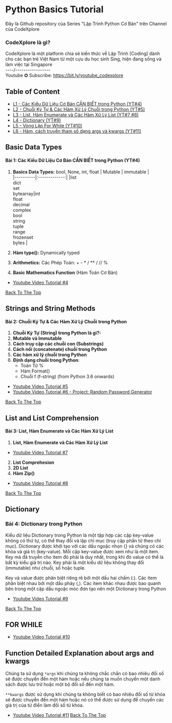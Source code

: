 # Python Basics Tutorial 
Đây là Github repository của Series "Lập Trình Python Cơ Bản" trên Channel của CodeXplore

### CodeXplore là gì?
CodeXplore là một platform chia sẻ kiến thức về Lập Trình [Coding] dành cho các bạn trẻ Việt Nam từ một cựu du học sinh Sing, hiện đang sống và làm việc tại Singapore <br>
----/----------------- <br>
Youtube ✪ Subscribe: https://bit.ly/youtube_codexplore

## Table of Content
- [L1 - Các Kiểu  Dữ Liệu Cơ Bản CẦN BIẾT trong Python (YT#4)](#basic-data-types)
- [L2 - Chuỗi Ký Tự & Các Hàm Xử Lý Chuỗi trong Python (YT#5)](#strings-and-string-methods)
- [L3 - List, Hàm Enumerate và Các Hàm Xử Lý List (YT#7 #8)](#list-and-list-comprehension)
- [L4 - Dictionary (YT#9)](#dictionary)
- [L5 - Vòng Lặp For While (YT#10)](#for-while)
- [L6 - Hàm, cách truyền tham số dạng args và kwargs (YT#11)](#function-detailed-explanation-about-args-and-kwargs)


## Basic Data Types 
#### Bài 1: Các Kiểu  Dữ Liệu Cơ Bản CẦN BIẾT trong Python (YT#4)
1. **Basics Data Types:** bool, None, int, float 
   | Mutable   |      immutable      |  
   |----------|:-------------:|
   |list <br>dict<br>set<br>bytearray|int<br> float<br> decimal<br> complex<br> bool<br> string<br> tuple<br> range<br> frozenset<br> bytes | 

   
2. **Hàm type():** Dynamically typed
3. **Arithmetics:** Các Phép Toán: + - * / ** / // %
4. **Basic Mathematics Function** (Hàm Toán Cơ Bản)




* [Youtube Video Tutorial #4](https://youtu.be/FBfayv31Doo "Các Kiểu Dữ Liệu Cơ Bản CẦN BIẾT trong Python | Lập Trình Python Cơ Bản #4")


[Back To The Top](#table-of-content)

## Strings and String Methods 
#### Bài 2: Chuỗi Ký Tự & Các Hàm Xử Lý Chuỗi trong Python
1. **Chuỗi Ký Tự (String) trong Python là gì?:**
2. **Mutable và Immutable**
3. **Cách truy cập các chuỗi con (Substrings)**
4. **Cách nối (concatenate) chuỗi trong Python**
5. **Các hàm xử lý chuỗi trong Python**
6. **Định dạng chuỗi trong Python**: 
    * Toán Tử %
    * Hàm Format()
    * Chuỗi f (f-string) (from Python 3.6 onwards)
 
* [Youtube Video Tutorial #5](https://youtu.be/H68p4-lCXVM "Chuỗi Ký Tự & Các Hàm Xử Lý Chuỗi trong Python | Lập Trình Python Cơ Bản #5")
* [Youtube Video Tutorial #6 - Project: Random Password Generator](https://youtu.be/RouhRGevVFM "Lập Trình Random Password Generator | Lập Trình Python Cơ Bản #6")

[Back To The Top](#python-basics-worksheet)


## List and List Comprehension 
#### Bài 3: List, Hàm Enumerate và Các Hàm Xử Lý List 

1. **List, Hàm Enumerate và Các Hàm Xử Lý List**
* [Youtube Video Tutorial #7](https://youtu.be/mwK0RS9WhOc)

2. **List Comprehesion**
3. **2D List**
4. **Hàm Zip()**
* [Youtube Video Tutorial #8](https://youtu.be/fnXwXe0O6s8)



[Back To The Top](#table-of-content)

## Dictionary

### Bài 4: Dictionary trong Python
Kiểu dữ liệu Dictionary trong Python là một tập hợp các cặp key-value không có thứ tự, có thể thay đổi và lập chỉ mục (truy cập phần tử theo chỉ mục). Dictionary được khởi tạo với các dấu ngoặc nhọn {} và chúng có các khóa và giá trị (key-value). Mỗi cặp key-value được xem như là một item. Key mà đã truyền cho item đó phải là duy nhất, trong khi đó value có thể là bất kỳ kiểu giá trị nào. Key phải là một kiểu dữ liệu không thay đổi (immutable) như chuỗi, số hoặc tuple.

Key và value được phân biệt riêng rẽ bởi một dấu hai chấm (:). Các item phân biệt nhau bởi một dấu phảy (,). Các item khác nhau được bao quanh bên trong một cặp dấu ngoặc móc đơn tạo nên một Dictionary trong Python

* [Youtube Video Tutorial #9](https://youtu.be/YDRKO29wteU)


[Back To The Top](#table-of-content)

## FOR WHILE

* [Youtube Video Tutorial #10](https://youtu.be/2DM6QpNXJPk)

## Function Detailed Explanation about args and kwargs
Chúng ta sử dụng `*args` khi chúng ta không chắc chắn có bao nhiêu đối số sẽ được chuyển đến một hàm hoặc nếu chúng ta muốn chuyển một danh sách được lưu trữ hoặc một bộ đối số đến một hàm.

`**kwargs` được sử dụng khi chúng ta không biết có bao nhiêu đối số từ khóa sẽ được chuyển đến một hàm hoặc nó có thể được sử dụng để chuyển các giá trị của từ điển làm đối số từ khóa.

* [Youtube Video Tutorial #11](https://youtu.be/efA9sKW2kqY)
[Back To The Top](#table-of-content)
